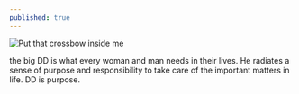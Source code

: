 ```yaml
---
published: true
---
```


![Put that crossbow inside me]({{site.baseurl}}/http://ecx.images-amazon.com/images/I/51Nz10bvPsL._SX342_.jpg)

the big DD is what every woman and man needs in their lives. He radiates a sense of purpose and responsibility to take care of the important matters in life. DD is purpose.
